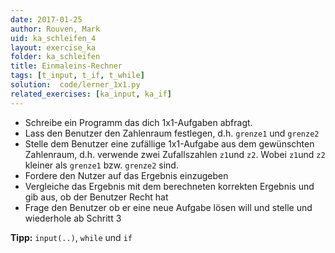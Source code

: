 ```yaml
---
date: 2017-01-25
author: Rouven, Mark
uid: ka_schleifen_4
layout: exercise_ka
folder: ka_schleifen
title: Einmaleins-Rechner
tags: [t_input, t_if, t_while]
solution:  code/lerner_1x1.py
related_exercises: [ka_input, ka_if]
---
```



- Schreibe ein Programm das dich 1x1-Aufgaben abfragt.
- Lass den Benutzer den Zahlenraum festlegen, d.h. `grenze1` und `grenze2`
- Stelle dem Benutzer eine zufällige 1x1-Aufgabe aus dem gewünschten Zahlenraum, d.h. verwende zwei Zufallszahlen `z1`und `z2`.
 Wobei `z1`und `z2` kleiner als `grenze1` bzw. `grenze2` sind.
- Fordere den Nutzer auf das Ergebnis einzugeben
- Vergleiche das Ergebnis mit dem berechneten korrekten Ergebnis und gib aus, ob der Benutzer Recht hat
- Frage den Benutzer ob er eine neue Aufgabe lösen will und stelle und wiederhole ab Schritt 3

**Tipp:** `input(..)`, `while` und `if`

